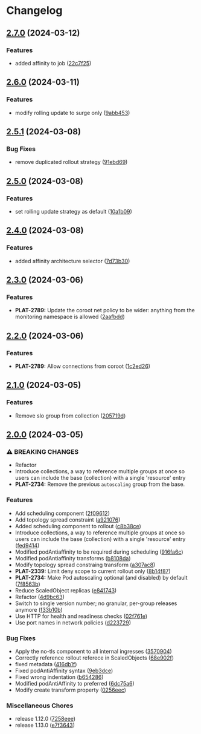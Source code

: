 # Changelog

## [2.7.0](https://github.com/lokalise/kustomize-service-base/compare/v2.6.0...v2.7.0) (2024-03-12)


### Features

* added affinity to job ([22c7f25](https://github.com/lokalise/kustomize-service-base/commit/22c7f25d813f94504d1c183afb7965fece6598d2))

## [2.6.0](https://github.com/lokalise/kustomize-service-base/compare/v2.5.1...v2.6.0) (2024-03-11)


### Features

* modify rolling update to surge only ([9abb453](https://github.com/lokalise/kustomize-service-base/commit/9abb453e6819ff354b6d913c0bb183331c8c5c7d))

## [2.5.1](https://github.com/lokalise/kustomize-service-base/compare/v2.5.0...v2.5.1) (2024-03-08)


### Bug Fixes

* remove duplicated rollout strategy ([91ebd69](https://github.com/lokalise/kustomize-service-base/commit/91ebd69cc8432248cfc2271070c2535f68fa4055))

## [2.5.0](https://github.com/lokalise/kustomize-service-base/compare/v2.4.0...v2.5.0) (2024-03-08)


### Features

* set rolling update strategy as default ([10a1b09](https://github.com/lokalise/kustomize-service-base/commit/10a1b0944ec77789ad1a627f838a3a19ecd7ecb7))

## [2.4.0](https://github.com/lokalise/kustomize-service-base/compare/v2.3.0...v2.4.0) (2024-03-08)


### Features

* added affinity architecture selector ([7d73b30](https://github.com/lokalise/kustomize-service-base/commit/7d73b3056ac122fc6b2677662933a5e3e784d894))

## [2.3.0](https://github.com/lokalise/kustomize-service-base/compare/v2.2.0...v2.3.0) (2024-03-06)


### Features

* **PLAT-2789:** Update the coroot net policy to be wider: anything from the monitoring namespace is allowed ([2aafbdd](https://github.com/lokalise/kustomize-service-base/commit/2aafbddad1dd0b800c43758b8db2909f838d9349))

## [2.2.0](https://github.com/lokalise/kustomize-service-base/compare/v2.1.0...v2.2.0) (2024-03-06)


### Features

* **PLAT-2789:** Allow connections from coroot ([1c2ed26](https://github.com/lokalise/kustomize-service-base/commit/1c2ed26a7ee6ed5861d2d3e830a60df633f19e3d))

## [2.1.0](https://github.com/lokalise/kustomize-service-base/compare/v2.0.0...v2.1.0) (2024-03-05)


### Features

* Remove slo group from collection ([205719d](https://github.com/lokalise/kustomize-service-base/commit/205719d461463e92f4413dcc19cb627c001f54f8))

## [2.0.0](https://github.com/lokalise/kustomize-service-base/compare/v2.0.0...v2.0.0) (2024-03-05)


### ⚠ BREAKING CHANGES

* Refactor
* Introduce collections, a way to reference multiple groups at once so users can include the base (collection) with a single 'resource' entry
* **PLAT-2734:** Remove the previous `autoscaling` group from the base.

### Features

* Add scheduling component ([2f09612](https://github.com/lokalise/kustomize-service-base/commit/2f09612a793e5ccdcb7285e4f8f0a6f224a1685e))
* Add topology spread constraint ([a921076](https://github.com/lokalise/kustomize-service-base/commit/a9210769d17d4cd4e334aca6eeec5ca4f00fea1c))
* Added scheduling component to rollout ([c8b38ce](https://github.com/lokalise/kustomize-service-base/commit/c8b38ce5becbd02c06577c37e2a89933f232774a))
* Introduce collections, a way to reference multiple groups at once so users can include the base (collection) with a single 'resource' entry ([fed9414](https://github.com/lokalise/kustomize-service-base/commit/fed9414acced23e39a0f66c2f0da8b5bee8e669e))
* Modified podAntiaffinity to be required during scheduling ([916fa6c](https://github.com/lokalise/kustomize-service-base/commit/916fa6cd2483a998d211e8173c0a4b52f6236001))
* Modified podAntiaffinity transforms ([b8108da](https://github.com/lokalise/kustomize-service-base/commit/b8108dad9df3e980a08a1a9b95e33fd99f0844f5))
* Modify topology spread constraing transform ([a307ac8](https://github.com/lokalise/kustomize-service-base/commit/a307ac8c77de03c7879be16b9d623fb7b110bfd1))
* **PLAT-2339:** Limit deny scope to current rollout only ([8b14f87](https://github.com/lokalise/kustomize-service-base/commit/8b14f870c42d613d2b8faf1ed1d0c51285c789b2))
* **PLAT-2734:** Make Pod autoscaling optional (and disabled) by default ([7f8563b](https://github.com/lokalise/kustomize-service-base/commit/7f8563b7c5012db590c596efa0c1fd1b710df248))
* Reduce ScaledObject replicas ([e841743](https://github.com/lokalise/kustomize-service-base/commit/e841743f82dca771b3297468924ab39fac34f0c1))
* Refactor ([4d9bc63](https://github.com/lokalise/kustomize-service-base/commit/4d9bc63d6a69f7b482c7a9f99d051cf9a14e176c))
* Switch to single version number; no granular, per-group releases anymore ([f33b10b](https://github.com/lokalise/kustomize-service-base/commit/f33b10b121072ec28c4a794b22e0be6ccd97de31))
* Use HTTP for health and readiness checks ([02f761e](https://github.com/lokalise/kustomize-service-base/commit/02f761eb3206c1cdc950ce92faf281b883f518d5))
* Use port names in network policies ([d223729](https://github.com/lokalise/kustomize-service-base/commit/d223729b9b3e8204074a0db8a5c4078c38b2d830))


### Bug Fixes

* Apply the no-tls component to all internal ingresses ([3570904](https://github.com/lokalise/kustomize-service-base/commit/3570904b0a5409b27a103aa2e07c2bc520ff360f))
* Correctly reference rollout referece in ScaledObjects ([68e902f](https://github.com/lokalise/kustomize-service-base/commit/68e902f82faacc9dd255243ccb37b1aed9740c11))
* fixed metadata ([416db1f](https://github.com/lokalise/kustomize-service-base/commit/416db1fd94133b8d071a58b3ec1233dc3dba380f))
* Fixed podAntiAffinity syntax ([9eb3dce](https://github.com/lokalise/kustomize-service-base/commit/9eb3dce6827b6164a9f56c2df482573fdac614da))
* Fixed wrong indentation ([b654286](https://github.com/lokalise/kustomize-service-base/commit/b6542860b1cd2daa563ffb795029195d3056f185))
* Modified podAntiAffinity to preferred ([6dc75a6](https://github.com/lokalise/kustomize-service-base/commit/6dc75a6aa278dbe9db91653b0eb135a99c96bef3))
* Modify create transform property ([0256eec](https://github.com/lokalise/kustomize-service-base/commit/0256eec9c53b428e4089c560ee86ed90dfbb02c4))


### Miscellaneous Chores

* release 1.12.0 ([7258eee](https://github.com/lokalise/kustomize-service-base/commit/7258eeef51394a2246872b5a8eec9440cc1d424c))
* release 1.13.0 ([e7f3643](https://github.com/lokalise/kustomize-service-base/commit/e7f3643d1d4a46880429154ce8597a2621f90363))
